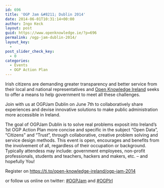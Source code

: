 ```yaml
---
id: 696
title: 'OGP Jam &#8211; Dublin 2014'
date: 2014-06-01T10:31:14+00:00
author: Ingo Keck
layout: post
guid: https://www.openknowledge.ie/?p=696
permalink: /ogp-jam-dublin-2014/
layout_key:
  - 
post_slider_check_key:
  - 0
categories:
  - Events
  - OGP Action Plan
---
```

Irish citizens are demanding greater transparency and better service from their local and national representatives and [Open Knowledge Ireland](/) seeks to offer a means to help government to meet all these challenges.

Join with us at OGPJam Dublin on June 7th to collaboratively share experiences and devise innovative solutions to make public administration more accessible in Ireland.

The goal of OGPJam Dublin is to solve real problems exposit into Ireland’s 1st OGP Action Plan more concise and specific in the subject “Open Data”, “Citizens” and “Trust”, through collaborative, creative problem solving and service design methods. This event is open, encourages and benefits from the involvement of all, regardless of their occupation or background. Typically attendess may include: government employees, non-profit professionals, students and teachers, hackers and makers, etc. &#8211; and hopefully You!

Register on <https://ti.to/open-knowledge-ireland/ogp-jam-2014>

or follow us online on twitter: [#OGPJam](https://twitter.com/hashtag/ogpjam) and [#OGPIrl](https://twitter.com/hashtag/ogpirl)